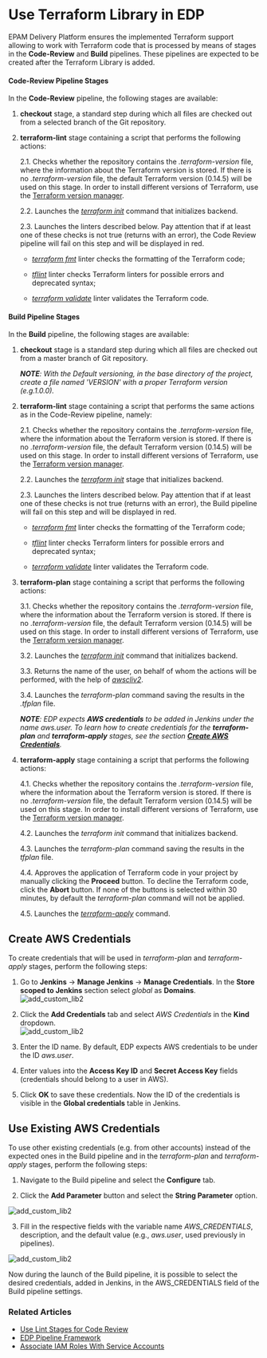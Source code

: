 # Use Terraform Library in EDP

EPAM Delivery Platform ensures the implemented Terraform support allowing to work with Terraform code that is processed by means of stages in the **Code-Review** and **Build** pipelines. These pipelines are expected to be created after the Terraform Library is added. 

#### Code-Review Pipeline Stages

In the **Code-Review** pipeline, the following stages are available:

  1. **checkout** stage, a standard step during which all files are checked out from a selected branch of the Git repository.
  
  2. **terraform-lint** stage containing a script that performs the following actions:
  
     2.1. Checks whether the repository contains the _.terraform-version_ file, where the information about the Terraform version is stored. If there is no _.terraform-version_ file, the default Terraform version (0.14.5) will be used on this stage. In order to install different versions of Terraform, use the [Terraform version manager](https://github.com/tfutils/tfenv#tfenv). 
  
     2.2. Launches the [_terraform init_](https://www.terraform.io/docs/cli/commands/init.html) command that initializes backend.
  
     2.3. Launches the linters described below. Pay attention that if at least one of these checks is not true (returns with an error), the Code Review pipeline will fail on this step and will be displayed in red.
  
        - [_terraform fmt_](https://www.terraform.io/docs/cli/commands/fmt.html) linter checks the formatting of the Terraform code;
  
        - [_tflint_](https://github.com/terraform-linters/tflint#tflint) linter checks Terraform linters for possible errors and deprecated syntax;
  
        - [_terraform validate_](https://www.terraform.io/docs/cli/commands/validate.html) linter validates the Terraform code.
     
#### Build Pipeline Stages

In the **Build** pipeline, the following stages are available:

  1. **checkout** stage is a standard step during which all files are checked out from a master branch of Git repository.

        _**NOTE**: With the Default versioning, in the base directory of the project, create a file named 'VERSION' with a proper Terraform version (e.g.1.0.0)._

  2. **terraform-lint** stage containing a script that performs the same actions as in the Code-Review pipeline, namely:

     2.1. Checks whether the repository contains the _.terraform-version_ file, where the information about the Terraform version is stored. If there is no _.terraform-version_ file, the default Terraform version (0.14.5) will be used on this stage. In order to install different versions of Terraform, use the [Terraform version manager](https://github.com/tfutils/tfenv#tfenv).

     2.2. Launches the [_terraform init_](https://www.terraform.io/docs/cli/commands/init.html) stage that initializes backend.

     2.3. Launches the linters described below. Pay attention that if at least one of these checks is not true (returns with an error), the Build pipeline will fail on this step and will be displayed in red.

        - [_terraform fmt_](https://www.terraform.io/docs/cli/commands/fmt.html) linter checks the formatting of the Terraform code;

        - [_tflint_](https://github.com/terraform-linters/tflint#tflint) linter checks Terraform linters for possible errors and deprecated syntax;

        - [_terraform validate_](https://www.terraform.io/docs/cli/commands/validate.html) linter validates the Terraform code.
     
  3. **terraform-plan** stage containing a script that performs the following actions:

     3.1. Checks whether the repository contains the _.terraform-version_ file, where the information about the Terraform version is stored. If there is no _.terraform-version_ file, the default Terraform version (0.14.5) will be used on this stage. In order to install different versions of Terraform, use the [Terraform version manager](https://github.com/tfutils/tfenv#tfenv).
     
     3.2. Launches the [_terraform init_](https://www.terraform.io/docs/cli/commands/init.html) command that initializes backend.

     3.3. Returns the name of the user, on behalf of whom the actions will be performed, with the help of [_awscliv2_](https://docs.aws.amazon.com/cli/latest/userguide/cli-chap-welcome.html).

     3.4. Launches the _terraform-plan_ command saving the results in the _.tfplan_ file.  
  
        _**NOTE**: EDP expects **AWS credentials** to be added in Jenkins under the name _aws.user_. To learn how to create credentials for the **terraform-plan** and **terraform-apply** stages, see the section [**Create AWS Credentials**](#create_aws_credentials)._
   
  4. **terraform-apply** stage containing a script that performs the following actions:

     4.1. Checks whether the repository contains the _.terraform-version_ file, where the information about the Terraform version is stored. If there is no _.terraform-version_ file, the default Terraform version (0.14.5) will be used on this stage. In order to install different versions of Terraform, use the [Terraform version manager](https://github.com/tfutils/tfenv#tfenv).
     
     4.2. Launches the _terraform init_ command that initializes backend.
     
     4.3. Launches the _terraform-plan_ command saving the results in the _tfplan_ file.
     
     4.4. Approves the application of Terraform code in your project by manually clicking the **Proceed** button. To decline the Terraform code, click the **Abort** button. If none of the buttons is selected within 30 minutes, by default the _terraform-plan_ command will not be applied.
     
     4.5. Launches the [_terraform-apply_](https://www.terraform.io/docs/cli/commands/apply.html) command.
   
## Create AWS Credentials <a name="create_aws_credentials"></a>

  To create credentials that will be used in _terraform-plan_ and _terraform-apply_ stages, perform the following steps:
  
   1. Go to **Jenkins** -> **Manage Jenkins** -> **Manage Credentials**. In the **Store scoped to Jenkins** section select _global_ as **Domains**.
   ![add_custom_lib2](../customization_resources/tflib1.png)
 
   2. Click the **Add Credentials** tab and select _AWS Credentials_ in the **Kind** dropdown.   
   ![add_custom_lib2](../customization_resources/tflib2.png)
   
   3. Enter the ID name. By default, EDP expects AWS credentials to be under the ID _aws.user_.
   
   4. Enter values into the **Access Key ID** and **Secret Access Key** fields (credentials should belong to a user in AWS).
   
   5. Click **OK** to save these credentials. Now the ID of the credentials is visible in the **Global credentials** table in Jenkins.
   
## Use Existing AWS Credentials

To use other existing credentials (e.g. from other accounts) instead of the expected ones in the Build pipeline and in the _terraform-plan_ and _terraform-apply_ stages, perform the following steps:

   1. Navigate to the Build pipeline and select the **Configure** tab.
 
   2. Click the **Add Parameter** button and select the **String Parameter** option.
   
   ![add_custom_lib2](../customization_resources/tflib3.png)
   
   3. Fill in the respective fields with the variable name _AWS_CREDENTIALS_, description, and the default value (e.g., _aws.user_, used previously in pipelines).
   
   ![add_custom_lib2](../customization_resources/tflib4.png)
    
Now during the launch of the Build pipeline, it is possible to select the desired credentials, added in Jenkins, in the AWS_CREDENTIALS field of the Build pipeline settings.






### Related Articles

* [Use Lint Stages for Code Review](../cicd_customization/code_review_stages.md)
* [EDP Pipeline Framework](../cicd_customization/edp_pipeline_framework.md)
* [Associate IAM Roles With Service Accounts](../enable_irsa.md)
